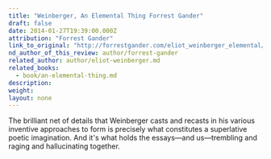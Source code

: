```yaml
---
title: "Weinberger, An Elemental Thing Forrest Gander"
draft: false
date: 2014-01-27T19:39:00.000Z
attribution: "Forrest Gander"
link_to_original: "http://forrestgander.com/eliot_weinberger_elemental/index.html"
nd_author_of_this_review: author/forrest-gander
related_author: author/eliot-weinberger.md
related_books:
  - book/an-elemental-thing.md
description:
weight:
layout: none
---
```

The brilliant net of details that Weinberger casts and recasts in his various inventive approaches to form is precisely what constitutes a superlative poetic imagination. And it's what holds the essays—and us—trembling and raging and hallucinating together.

